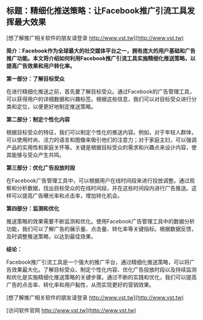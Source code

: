 ## **标题：精细化推送策略：让Facebook推广引流工具发挥最大效果**

[想了解推广相关软件的朋友请登录 http://www.vst.tw](http://www.vst.tw)

**简介：Facebook作为全球最大的社交媒体平台之一，拥有庞大的用户基础和广告推广功能。本文将介绍如何利用Facebook推广引流工具实施精细化推送策略，以提高广告效果和用户转化率。**

**第一部分：了解目标受众**

在进行精细化推送之前，首先要了解目标受众。通过Facebook的广告管理工具，可以获得用户的详细数据和兴趣标签。根据这些信息，我们可以对目标受众进行分类和定位，以便更好地制定推送策略。

**第二部分：制定个性化内容**

根据目标受众的特征，我们可以制定个性化的推送内容。例如，对于年轻人群体，可以使用时尚、活力的语言和图像来吸引他们的注意力；对于家庭主妇，可以强调产品的实用性和家庭关怀等。关键是根据目标受众的需求和兴趣点来设计内容，使其能够与受众产生共鸣。

**第三部分：优化广告投放时段**

在Facebook广告管理工具中，可以根据用户在线时间段来进行投放调整。通过观察和分析数据，找出目标受众的在线时间段，并在这些时间段内进行广告推送。这样可以提高广告曝光率和点击率，增加转化机会。

**第四部分：监测和优化**

推送策略的效果需要不断监测和优化。使用Facebook广告管理工具中的数据分析功能，我们可以了解广告的展示量、点击量、转化率等关键指标。根据数据反馈，及时调整推送策略，以达到最佳效果。

**结论：**

Facebook推广引流工具是一个强大的推广平台，通过精细化推送策略，可以将广告效果最大化。了解目标受众、制定个性化内容、优化广告投放时段以及持续监测和优化是实施精细化推送策略的关键步骤。通过不断的实践和优化，我们可以提高广告的点击率、转化率和用户黏性，从而实现更好的营销效果。

[想了解推广相关软件的朋友请登录 http://www.vst.tw](http://www.vst.tw)


[访问软件官网 http://www.vst.tw](http://www.vst.tw)
